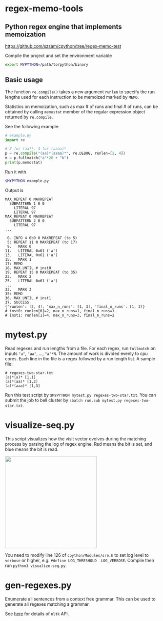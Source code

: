 # regex-memo-tools

## Python regex engine that implements memoization
https://github.com/szsam/cpython/tree/regex-memo-test

Compile the project and set the environment variable 
``` bash
export MYPYTHON=/path/to/python/binary
```

## Basic usage
The function `re.compile()` takes a new argument `runlen` to specify the run lengths used for each instruction to be memoized marked by `MEMO`.

Statistics on memoization, such as max # of runs and final # of runs, can be obtained by calling `memostat` member of the regular expression object returned by `re.compile`.

See the following example:
``` Python
# example.py
import re

# 2 for (aa)*, 4 for (aaaa)*
p = re.compile("(aa)*(aaaa)*", re.DEBUG, runlen=[2, 4])
m = p.fullmatch("a"*20 + "b")
print(p.memostat)
```
Run it with
``` bash
$MYPYTHON example.py 
```
Output is
```
MAX_REPEAT 0 MAXREPEAT
  SUBPATTERN 1 0 0
    LITERAL 97
    LITERAL 97
MAX_REPEAT 0 MAXREPEAT
  SUBPATTERN 2 0 0
    LITERAL 97
...

 0. INFO 4 0b0 0 MAXREPEAT (to 5)
 5: REPEAT 11 0 MAXREPEAT (to 17)
 9.   MARK 0
11.   LITERAL 0x61 ('a')
13.   LITERAL 0x61 ('a')
15.   MARK 1
17: MEMO
18. MAX_UNTIL # inst0
19. REPEAT 15 0 MAXREPEAT (to 35)
23.   MARK 2
25.   LITERAL 0x61 ('a')
...
33.   MARK 3
35: MEMO
36. MAX_UNTIL # inst1
37. SUCCESS
{'runlen': [2, 4], 'max_n_runs': [1, 3], 'final_n_runs': [1, 2]}
# inst0: runlen[0]=2, max_n_runs=1, final_n_runs=1
# inst1: runlen[1]=4, max_n_runs=3, final_n_runs=2
```

# mytest.py
Read regexes and run lengths from a file. For each regex, run `fullmatch` on inputs `"a"`, `"aa"`, ..., `"a"*N`. The amount of work is divided evenly to cpu cores. Each line in the file is a regex followed by a run length list. A sample file:
```
# regexes-two-star.txt
(a)*(a)* [1,1]
(a)*(aa)* [1,2]
(a)*(aaa)* [1,3]
````
Run this test script by `$MYPYTHON mytest.py regexes-two-star.txt`. You can submit the job to bell cluster by `sbatch run.sub mytest.py regexes-two-star.txt`.

# visualize-seq.py
This script visualizes how the visit vector evolves during the matching process by parsing the log of regex engine. Red means the bit is set, and blue means the bit is read.

<img src="https://github.com/szsam/regex-memo-tools/blob/main/visit-vector-visualization.jpg" width="300">

You need to modify line 126 of `cpython/Modules/sre.h` to set log level to `verbose` or higher, e.g. `#define LOG_THRESHOLD  LOG_VERBOSE`. Compile then run `python3 visualize-seq.py`.

# gen-regexes.py
Enumerate all sentences from a context free grammar. This can be used to generate all regexes matching a grammar.

See [here](https://www.nltk.org/api/nltk.parse.generate.html) for details of `nltk` API.
